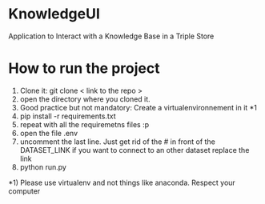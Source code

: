 # KnowledgeUI
Application to Interact with a Knowledge Base in a Triple Store

# How to run the project
1) Clone it: git clone < link to the repo >
2) open the directory where you cloned it.
3) Good practice but not mandatory: Create a virtualenvironnement in it *1
4) pip install -r requirements.txt
5) repeat with all the requiremetns files :p
5) open the file .env
6) uncomment the last line. Just get rid of the # in front of the DATASET_LINK
    if you want to connect to an other dataset replace the link
7) python run.py

*1) Please use virtualenv and not things like anaconda. Respect your computer


